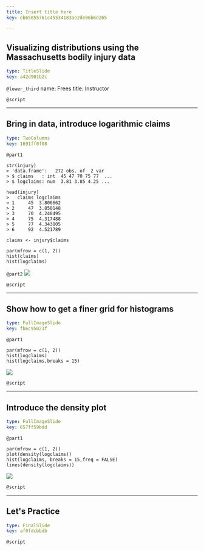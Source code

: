 ```yaml
---
title: Insert title here
key: eb65055761c45534183ae2de06b6d265

---
```

## Visualizing distributions using the Massachusetts bodily injury data

```yaml
type: TitleSlide
key: a42d901b2c
```





`@lower_third`
name: Frees
title: Instructor

`@script`




---
## Bring in data, introduce logarithmic claims

```yaml
type: TwoColumns
key: 1691ff0f08
```

`@part1`
```
str(injury)
> 'data.frame':   272 obs. of  2 var
> $ claims   : int  45 47 70 75 77  ...
> $ logclaims: num  3.81 3.85 4.25 ...

head(injury)
>   claims logclaims
> 1     45  3.806662
> 2     47  3.850148
> 3     70  4.248495
> 4     75  4.317488
> 5     77  4.343805
> 6     92  4.521789

claims <- injury$claims

par(mfrow = c(1, 2))
hist(claims)
hist(logclaims)
```

`@part2`
![](https://assets.datacamp.com/production/repositories/2610/datasets/6b0de8e9bf97d57471b70f0f923c268149239e69/Ch1MassBIClaimsDistn.png)




`@script`




---
## Show how to get a finer grid for histograms

```yaml
type: FullImageSlide
key: fb6c95023f
```

`@part1`
```
par(mfrow = c(1, 2))
hist(logclaims)
hist(logclaims,breaks = 15)
```
![](https://assets.datacamp.com/production/repositories/2610/datasets/0128d1e2b699fb65fa680d27089897a4cfd1795a/Ch1MassBILogClaimsDistn.png)





`@script`




---
## Introduce the density plot

```yaml
type: FullImageSlide
key: 657ff59bdd
```

`@part1`
```
par(mfrow = c(1, 2))
plot(density(logclaims))
hist(logclaims, breaks = 15,freq = FALSE)
lines(density(logclaims))
```
![](https://assets.datacamp.com/production/repositories/2610/datasets/b06538ba69d7e5e3656ec1bb9a92bc1989d60653/Ch1MassBILogClaimsDensityPlots.png)





`@script`




---
## Let's Practice

```yaml
type: FinalSlide
key: af0fdcbbdb
```






`@script`



